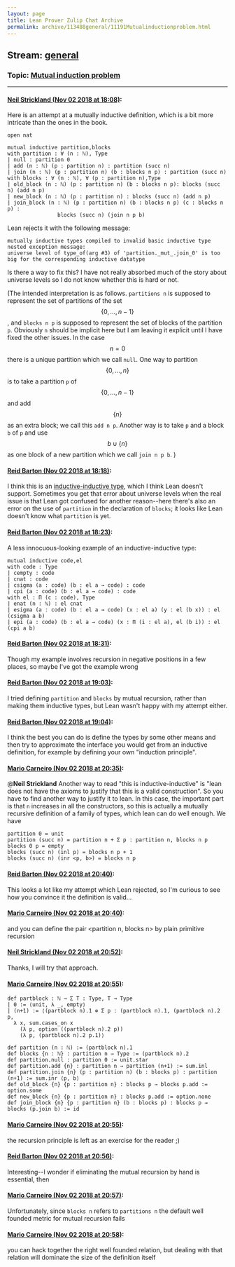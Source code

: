```yaml
---
layout: page
title: Lean Prover Zulip Chat Archive 
permalink: archive/113488general/11191Mutualinductionproblem.html
---
```


## Stream: [general](index.html)
### Topic: [Mutual induction problem](11191Mutualinductionproblem.html)

---

#### [Neil Strickland (Nov 02 2018 at 18:08)](https://leanprover.zulipchat.com/#narrow/stream/113488-general/topic/Mutual%20induction%20problem/near/137068101):
Here is an attempt at a mutually inductive definition, which is a bit more intricate than the ones in the book.  
```lean
open nat

mutual inductive partition,blocks
with partition : ∀ (n : ℕ), Type
| null : partition 0
| add (n : ℕ) (p : partition n) : partition (succ n)
| join (n : ℕ) (p : partition n) (b : blocks n p) : partition (succ n)
with blocks : ∀ (n : ℕ), ∀ (p : partition n),Type
| old_block (n : ℕ) (p : partition n) (b : blocks n p): blocks (succ n) (add n p)
| new_block (n : ℕ) (p : partition n) : blocks (succ n) (add n p)
| join_block (n : ℕ) (p : partition n) (b : blocks n p) (c : blocks n p) :
                blocks (succ n) (join n p b)
```
Lean rejects it with the following message:
```
mutually inductive types compiled to invalid basic inductive type
nested exception message:
universe level of type_of(arg #3) of 'partition._mut_.join_0' is too big for the corresponding inductive datatype
```
Is there a way to fix this?  I have not really absorbed much of the story about universe levels so I do not know whether this is hard or not.

(The intended interpretation is as follows.  `partitions n` is supposed to represent the set of partitions of the set $$\{0,\ldots,n-1\}$$, and `blocks n p` is supposed to represent the set of blocks of the partition `p`.  Obviously `n` should be implicit here but I am leaving it explicit until I have fixed the other issues. In the case $$n=0$$ there is a unique partition which we call `null`.   One way to partition $$\{0,\ldots,n\}$$ is to take a partition `p` of $$\{0,\ldots,n-1\}$$ and add $$\{n\}$$ as an extra block; we call this `add n p`.  Another way is to take `p` and a block `b` of `p` and use $$b \cup \{n\}$$ as one block of a new partition which we call `join n p b`.  )

#### [Reid Barton (Nov 02 2018 at 18:18)](https://leanprover.zulipchat.com/#narrow/stream/113488-general/topic/Mutual%20induction%20problem/near/137068768):
I think this is an [inductive-inductive type](https://ncatlab.org/nlab/show/inductive-inductive+type), which I think Lean doesn't support.
Sometimes you get that error about universe levels when the real issue is that Lean got confused for another reason--here there's also an error on the use of `partition` in the declaration of `blocks`; it looks like Lean doesn't know what `partition` is yet.

#### [Reid Barton (Nov 02 2018 at 18:23)](https://leanprover.zulipchat.com/#narrow/stream/113488-general/topic/Mutual%20induction%20problem/near/137068999):
A less innocuous-looking example of an inductive-inductive type:
```lean
mutual inductive code,el
with code : Type
| cempty : code
| cnat : code
| csigma (a : code) (b : el a → code) : code
| cpi (a : code) (b : el a → code) : code
with el : Π (c : code), Type
| enat (n : ℕ) : el cnat
| esigma (a : code) (b : el a → code) (x : el a) (y : el (b x)) : el (csigma a b)
| epi (a : code) (b : el a → code) (x : Π (i : el a), el (b i)) : el (cpi a b)
```

#### [Reid Barton (Nov 02 2018 at 18:31)](https://leanprover.zulipchat.com/#narrow/stream/113488-general/topic/Mutual%20induction%20problem/near/137069482):
Though my example involves recursion in negative positions in a few places, so maybe I've got the example wrong

#### [Reid Barton (Nov 02 2018 at 19:03)](https://leanprover.zulipchat.com/#narrow/stream/113488-general/topic/Mutual%20induction%20problem/near/137071550):
I tried defining `partition` and `blocks` by mutual recursion, rather than making them inductive types, but Lean wasn't happy with my attempt either.

#### [Reid Barton (Nov 02 2018 at 19:04)](https://leanprover.zulipchat.com/#narrow/stream/113488-general/topic/Mutual%20induction%20problem/near/137071648):
I think the best you can do is define the types by some other means and then try to approximate the interface you would get from an inductive definition, for example by defining your own "induction principle".

#### [Mario Carneiro (Nov 02 2018 at 20:35)](https://leanprover.zulipchat.com/#narrow/stream/113488-general/topic/Mutual%20induction%20problem/near/137077383):
@**Neil Strickland** Another way to read "this is inductive-inductive" is "lean does not have the axioms to justify that this is a valid construction". So you have to find another way to justify it to lean. In this case, the important part is that `n` increases in all the constructors, so this is actually a mutually recursive definition of a family of types, which lean can do well enough. We have
```
partition 0 = unit
partition (succ n) = partition n + Σ p : partition n, blocks n p
blocks 0 p = empty
blocks (succ n) (inl p) = blocks n p + 1
blocks (succ n) (inr <p, b>) = blocks n p
```

#### [Reid Barton (Nov 02 2018 at 20:40)](https://leanprover.zulipchat.com/#narrow/stream/113488-general/topic/Mutual%20induction%20problem/near/137077658):
This looks a lot like my attempt which Lean rejected, so I'm curious to see how you convince it the definition is valid...

#### [Mario Carneiro (Nov 02 2018 at 20:40)](https://leanprover.zulipchat.com/#narrow/stream/113488-general/topic/Mutual%20induction%20problem/near/137077666):
and you can define the pair <partition n, blocks n> by plain primitive recursion

#### [Neil Strickland (Nov 02 2018 at 20:52)](https://leanprover.zulipchat.com/#narrow/stream/113488-general/topic/Mutual%20induction%20problem/near/137078327):
Thanks, I will try that approach.

#### [Mario Carneiro (Nov 02 2018 at 20:55)](https://leanprover.zulipchat.com/#narrow/stream/113488-general/topic/Mutual%20induction%20problem/near/137078422):
```lean
def partblock : ℕ → Σ T : Type, T → Type
| 0 := ⟨unit, λ _, empty⟩
| (n+1) := ⟨(partblock n).1 ⊕ Σ p : (partblock n).1, (partblock n).2 p,
  λ x, sum.cases_on x
    (λ p, option ((partblock n).2 p))
    (λ p, (partblock n).2 p.1)⟩

def partition (n : ℕ) := (partblock n).1
def blocks {n : ℕ} : partition n → Type := (partblock n).2
def partition.null : partition 0 := unit.star
def partition.add {n} : partition n → partition (n+1) := sum.inl
def partition.join {n} (p : partition n) (b : blocks p) : partition (n+1) := sum.inr ⟨p, b⟩
def old_block {n} {p : partition n} : blocks p → blocks p.add := option.some
def new_block {n} {p : partition n} : blocks p.add := option.none
def join_block {n} {p : partition n} (b : blocks p) : blocks p → blocks (p.join b) := id
```

#### [Mario Carneiro (Nov 02 2018 at 20:55)](https://leanprover.zulipchat.com/#narrow/stream/113488-general/topic/Mutual%20induction%20problem/near/137078448):
the recursion principle is left as an exercise for the reader ;)

#### [Reid Barton (Nov 02 2018 at 20:56)](https://leanprover.zulipchat.com/#narrow/stream/113488-general/topic/Mutual%20induction%20problem/near/137078522):
Interesting--I wonder if eliminating the mutual recursion by hand is essential, then

#### [Mario Carneiro (Nov 02 2018 at 20:57)](https://leanprover.zulipchat.com/#narrow/stream/113488-general/topic/Mutual%20induction%20problem/near/137078554):
Unfortunately, since `blocks n` refers to `partitions n` the default well founded metric for mutual recursion fails

#### [Mario Carneiro (Nov 02 2018 at 20:58)](https://leanprover.zulipchat.com/#narrow/stream/113488-general/topic/Mutual%20induction%20problem/near/137078619):
you can hack together the right well founded relation, but dealing with that relation will dominate the size of the definition itself


